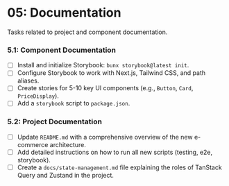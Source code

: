 # 05: Documentation

Tasks related to project and component documentation.

### 5.1: Component Documentation

- [ ] Install and initialize Storybook: `bunx storybook@latest init`.
- [ ] Configure Storybook to work with Next.js, Tailwind CSS, and path aliases.
- [ ] Create stories for 5-10 key UI components (e.g., `Button`, `Card`, `PriceDisplay`).
- [ ] Add a `storybook` script to `package.json`.

### 5.2: Project Documentation

- [ ] Update `README.md` with a comprehensive overview of the new e-commerce architecture.
- [ ] Add detailed instructions on how to run all new scripts (testing, e2e, storybook).
- [ ] Create a `docs/state-management.md` file explaining the roles of TanStack Query and Zustand in the project.
